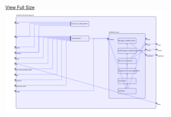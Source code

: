 [View Full Size](https://raw.githubusercontent.com/mingfang/terraform-k8s-modules/master/modules/bungeecord/diagram.svg?sanitize=true)<img src="diagram.svg"/>

